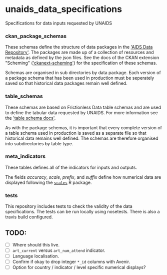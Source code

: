 # unaids_data_specifications

Specifications for data inputs requested by UNAIDS

### ckan_package_schemas

These schemas define the structure of data packages in the ['AIDS Data
Repository'](https://adr.unaids.org). The packages are made up of a collection
of resources and metadata as defined by the json files.  See the docs of the
CKAN extension "Scheming"
(['ckanext-scheming'](https://github.com/ckan/ckanext-scheming)) for the
specification of these schemas.

Schemas are organised in sub directories by data package.  Each version of a
package schema that has been used in production must be seperately saved so
that historical data packages remain well defined.

### table_schemas

These schemas are based on Frictionless Data table schemas and are used to
define the tabular data requested by UNAIDS.  For more information see the ['table schema docs'](https://specs.frictionlessdata.io/table-schema/).

As with the package schemas, it is important that every complete version of a table
schema used in production is saved as a separate file so that historical data remains
well defined. The schemas are therefore organised into subdirectories by table type.

### meta_indicators

These tables defines all of the indicators for inputs and outputs.

The fields _accuracy_, _scale_, _prefix_, and _suffix_ define how numerical
data are displayed following the [`scales`](https://scales.r-lib.org/) R
package.

### tests

This repository includes tests to check the validity of the data specifications.
The tests can be run locally using nosetests.  There is also a travis build configured.

## TODO:

- [ ] Where should this live.
- [ ] `art_current` versus `art_num_attend` indicator.
- [ ] Language localisation.
- [ ] Confirm if okay to drop integer `*_id` columns with Avenir.
- [ ] Option for country / indicator / level specific numerical displays?
